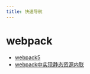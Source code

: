 ```yaml
---
title: 快速导航
---
```


# webpack
- [webpack5](./webpack5.md)
- [webpack中实现静态资源内联](./webpack中实现静态资源内联.md)

